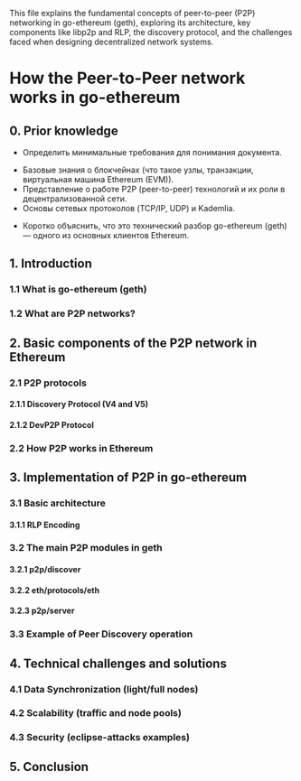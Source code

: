 This file explains the fundamental concepts of peer-to-peer (P2P) networking in go-ethereum (geth), exploring its architecture, key components like libp2p and RLP, the discovery protocol, and the challenges faced when designing decentralized network systems.

# How the Peer-to-Peer network works in go-ethereum
## 0. Prior knowledge
- Определить минимальные требования для понимания документа.
 + Базовые знания о блокчейнах (что такое узлы, транзакции, виртуальная машина Ethereum (EVM)).
 + Представление о работе P2P (peer-to-peer) технологий и их роли в децентрализованной сети.
 + Основы сетевых протоколов (TCP/IP, UDP) и Kademlia.
- Коротко объяснить, что это технический разбор go-ethereum (geth) — одного из основных клиентов Ethereum.

## 1. Introduction
### 1.1 What is go-ethereum (geth)
### 1.2 What are P2P networks?

## 2. Basic components of the P2P network in Ethereum
### 2.1 P2P protocols
#### 2.1.1 Discovery Protocol (V4 and V5)
#### 2.1.2 DevP2P Protocol
### 2.2 How P2P works in Ethereum

## 3. Implementation of P2P in go-ethereum
### 3.1 Basic architecture
#### 3.1.1 RLP Encoding
### 3.2 The main P2P modules in geth
#### 3.2.1 p2p/discover
#### 3.2.2 eth/protocols/eth
#### 3.2.3 p2p/server
### 3.3 Example of Peer Discovery operation

## 4. Technical challenges and solutions
### 4.1 Data Synchronization (light/full nodes)
### 4.2 Scalability (traffic and node pools)
### 4.3 Security (eclipse-attacks examples)

## 5. Conclusion
